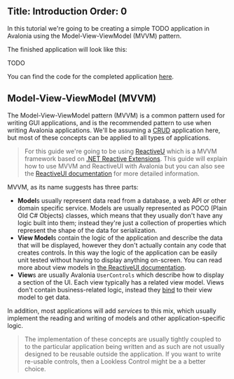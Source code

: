 Title: Introduction
Order: 0
---
In this tutorial we're going to be creating a simple TODO application in Avalonia using the Model-View-ViewModel (MVVM) pattern.

The finished application will look like this:

TODO

You can find the code for the completed application [here](todo). 

## Model-View-ViewModel (MVVM)

The Model-View-ViewModel pattern (MVVM) is a common pattern used for writing GUI applications, and is the recommended pattern to use when writing Avalonia applications. We'll be assuming a [CRUD](https://en.wikipedia.org/wiki/Create,_read,_update_and_delete) application here, but most of
these concepts can be applied to all types of applications.

> For this guide we're going to be using [ReactiveU](https://reactiveui.net/) which is a MVVM framework based on [.NET Reactive Extensions](http://reactivex.io/). This guide will explain how to use MVVM and ReactiveUI with Avalonia but you can also see the [ReactiveUI documentation](https://reactiveui.net/docs/) for more detailed information.

MVVM, as its name suggests has three parts:

- **Model**s usually represent data read from a database, a web API or other domain specific service. Models are usually represented as POCO (Plain Old C# Objects) classes, which means that they usually don't have any logic built into them; instead they're just a collection of properties which represent the shape of the data for serialization.
- **View Model**s contain the logic of the application and describe the data that will be displayed, however they don't actually contain any code that creates controls. In this way the logic of the application can be easily unit tested without having to display anything on-screen. You can read more about view models in [the ReactiveUI documentation](https://reactiveui.net/docs/handbook/view-models/).
- **View**s are usually Avalonia `UserControls` which describe how to display a section of the UI. Each view typically has a related view model. Views don't contain business-related logic, instead they [bind](/docs/binding) to their view model to get data.

In addition, most applications will add _services_ to this mix, which usually implement the reading and writing of models and other application-specific logic.

> The implementation of these concepts are usually tightly coupled to to the particular application being written and as such are not usually designed to be reusable outside the application. If you want to write re-usable controls, then a Lookless Control might be a a better choice.
